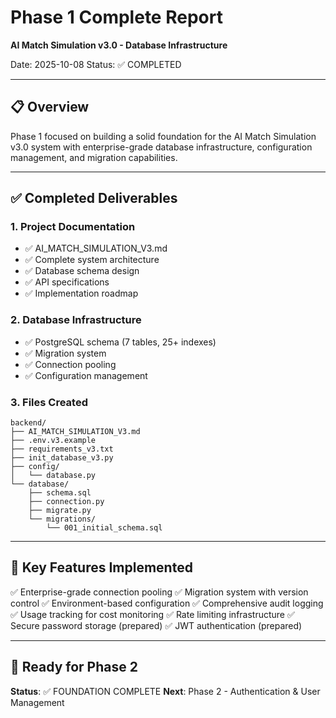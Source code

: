 # Phase 1 Complete Report
**AI Match Simulation v3.0 - Database Infrastructure**

Date: 2025-10-08
Status: ✅ COMPLETED

---

## 📋 Overview

Phase 1 focused on building a solid foundation for the AI Match Simulation v3.0 system with enterprise-grade database infrastructure, configuration management, and migration capabilities.

---

## ✅ Completed Deliverables

### 1. Project Documentation
- ✅ AI_MATCH_SIMULATION_V3.md
- ✅ Complete system architecture
- ✅ Database schema design
- ✅ API specifications
- ✅ Implementation roadmap

### 2. Database Infrastructure
- ✅ PostgreSQL schema (7 tables, 25+ indexes)
- ✅ Migration system
- ✅ Connection pooling
- ✅ Configuration management

### 3. Files Created
```
backend/
├── AI_MATCH_SIMULATION_V3.md
├── .env.v3.example
├── requirements_v3.txt
├── init_database_v3.py
├── config/
│   └── database.py
└── database/
    ├── schema.sql
    ├── connection.py
    ├── migrate.py
    └── migrations/
        └── 001_initial_schema.sql
```

---

## 🎯 Key Features Implemented

✅ Enterprise-grade connection pooling
✅ Migration system with version control
✅ Environment-based configuration
✅ Comprehensive audit logging
✅ Usage tracking for cost monitoring
✅ Rate limiting infrastructure
✅ Secure password storage (prepared)
✅ JWT authentication (prepared)

---

## 🚀 Ready for Phase 2

**Status**: ✅ FOUNDATION COMPLETE
**Next**: Phase 2 - Authentication & User Management

